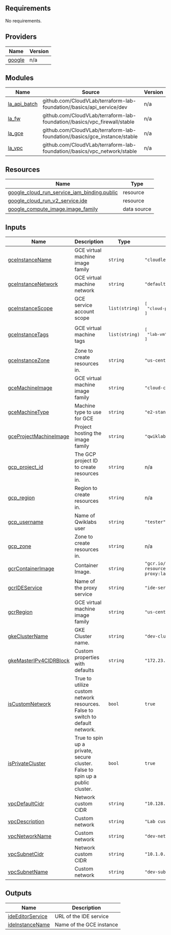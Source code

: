 ## Requirements

No requirements.

## Providers

| Name | Version |
|------|---------|
| <a name="provider_google"></a> [google](#provider\_google) | n/a |

## Modules

| Name | Source | Version |
|------|--------|---------|
| <a name="module_la_api_batch"></a> [la\_api\_batch](#module\_la\_api\_batch) | github.com/CloudVLab/terraform-lab-foundation//basics/api_service/dev | n/a |
| <a name="module_la_fw"></a> [la\_fw](#module\_la\_fw) | github.com/CloudVLab/terraform-lab-foundation//basics/vpc_firewall/stable | n/a |
| <a name="module_la_gce"></a> [la\_gce](#module\_la\_gce) | github.com/CloudVLab/terraform-lab-foundation//basics/gce_instance/stable | n/a |
| <a name="module_la_vpc"></a> [la\_vpc](#module\_la\_vpc) | github.com/CloudVLab/terraform-lab-foundation//basics/vpc_network/stable | n/a |

## Resources

| Name | Type |
|------|------|
| [google_cloud_run_service_iam_binding.public](https://registry.terraform.io/providers/hashicorp/google/latest/docs/resources/cloud_run_service_iam_binding) | resource |
| [google_cloud_run_v2_service.ide](https://registry.terraform.io/providers/hashicorp/google/latest/docs/resources/cloud_run_v2_service) | resource |
| [google_compute_image.image_family](https://registry.terraform.io/providers/hashicorp/google/latest/docs/data-sources/compute_image) | data source |

## Inputs

| Name | Description | Type | Default | Required |
|------|-------------|------|---------|:--------:|
| <a name="input_gceInstanceName"></a> [gceInstanceName](#input\_gceInstanceName) | GCE virtual machine image family | `string` | `"cloudlearningservices"` | no |
| <a name="input_gceInstanceNetwork"></a> [gceInstanceNetwork](#input\_gceInstanceNetwork) | GCE virtual machine network | `string` | `"default"` | no |
| <a name="input_gceInstanceScope"></a> [gceInstanceScope](#input\_gceInstanceScope) | GCE service account scope | `list(string)` | <pre>[<br>  "cloud-platform"<br>]</pre> | no |
| <a name="input_gceInstanceTags"></a> [gceInstanceTags](#input\_gceInstanceTags) | GCE virtual machine tags | `list(string)` | <pre>[<br>  "lab-vm"<br>]</pre> | no |
| <a name="input_gceInstanceZone"></a> [gceInstanceZone](#input\_gceInstanceZone) | Zone to create resources in. | `string` | `"us-central1-f"` | no |
| <a name="input_gceMachineImage"></a> [gceMachineImage](#input\_gceMachineImage) | GCE virtual machine image family | `string` | `"cloud-code-codeserver"` | no |
| <a name="input_gceMachineType"></a> [gceMachineType](#input\_gceMachineType) | Machine type to use for GCE | `string` | `"e2-standard-2"` | no |
| <a name="input_gceProjectMachineImage"></a> [gceProjectMachineImage](#input\_gceProjectMachineImage) | Project hosting the image family | `string` | `"qwiklabs-resources"` | no |
| <a name="input_gcp_project_id"></a> [gcp\_project\_id](#input\_gcp\_project\_id) | The GCP project ID to create resources in. | `string` | n/a | yes |
| <a name="input_gcp_region"></a> [gcp\_region](#input\_gcp\_region) | Region to create resources in. | `string` | n/a | yes |
| <a name="input_gcp_username"></a> [gcp\_username](#input\_gcp\_username) | Name of Qwiklabs user | `string` | `"tester"` | no |
| <a name="input_gcp_zone"></a> [gcp\_zone](#input\_gcp\_zone) | Zone to create resources in. | `string` | n/a | yes |
| <a name="input_gcrContainerImage"></a> [gcrContainerImage](#input\_gcrContainerImage) | Container Image. | `string` | `"gcr.io/qwiklabs-resources/test-ide-proxy:latest"` | no |
| <a name="input_gcrIDEService"></a> [gcrIDEService](#input\_gcrIDEService) | Name of the proxy service | `string` | `"ide-service"` | no |
| <a name="input_gcrRegion"></a> [gcrRegion](#input\_gcrRegion) | GCE virtual machine image family | `string` | `"us-central1"` | no |
| <a name="input_gkeClusterName"></a> [gkeClusterName](#input\_gkeClusterName) | GKE Cluster name. | `string` | `"dev-cluster"` | no |
| <a name="input_gkeMasterIPv4CIDRBlock"></a> [gkeMasterIPv4CIDRBlock](#input\_gkeMasterIPv4CIDRBlock) | Custom properties with defaults | `string` | `"172.23.0.0/28"` | no |
| <a name="input_isCustomNetwork"></a> [isCustomNetwork](#input\_isCustomNetwork) | True to utilize custom network resources. False to switch to default network. | `bool` | `true` | no |
| <a name="input_isPrivateCluster"></a> [isPrivateCluster](#input\_isPrivateCluster) | True to spin up a private, secure cluster. False to spin up a public cluster. | `bool` | `true` | no |
| <a name="input_vpcDefaultCidr"></a> [vpcDefaultCidr](#input\_vpcDefaultCidr) | Network custom CIDR | `string` | `"10.128.0.0/9"` | no |
| <a name="input_vpcDescription"></a> [vpcDescription](#input\_vpcDescription) | Custom network | `string` | `"Lab custom network"` | no |
| <a name="input_vpcNetworkName"></a> [vpcNetworkName](#input\_vpcNetworkName) | Custom network | `string` | `"dev-network"` | no |
| <a name="input_vpcSubnetCidr"></a> [vpcSubnetCidr](#input\_vpcSubnetCidr) | Network custom CIDR | `string` | `"10.1.0.0/24"` | no |
| <a name="input_vpcSubnetName"></a> [vpcSubnetName](#input\_vpcSubnetName) | Custom network | `string` | `"dev-subnetwork"` | no |

## Outputs

| Name | Description |
|------|-------------|
| <a name="output_ideEditorService"></a> [ideEditorService](#output\_ideEditorService) | URL of the IDE service |
| <a name="output_ideInstanceName"></a> [ideInstanceName](#output\_ideInstanceName) | Name of the GCE instance |
